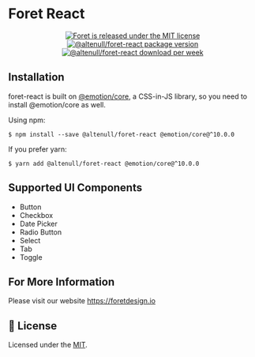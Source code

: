 # Foret React

<p align="center">
  <a href="https://github.com/altenull/foret/blob/master/LICENSE">
    <img src="https://img.shields.io/badge/license-MIT-blue.svg" alt="Foret is released under the MIT license" />
  </a>
  <a href="https://www.npmjs.com/package/@altenull/foret-react">
    <img src="https://img.shields.io/npm/v/@altenull/foret-react?logo=npm&logoColor=fff&label=%40altenull%2Fforet-react&color=limegreen" alt="@altenull/foret-react package version" />
  </a>
  <a href="https://www.npmjs.com/package/@altenull/foret-react">
    <img src="https://img.shields.io/npm/dw/@altenull/foret-react?color=green" alt="@altenull/foret-react download per week" />
  </a>
</p>

## Installation

foret-react is built on [@emotion/core](https://emotion.sh/docs/@emotion/core), a CSS-in-JS library, so you need to install @emotion/core as well.

Using npm:

```shell
$ npm install --save @altenull/foret-react @emotion/core@^10.0.0
```

If you prefer yarn:

```shell
$ yarn add @altenull/foret-react @emotion/core@^10.0.0
```

## Supported UI Components

- Button
- Checkbox
- Date Picker
- Radio Button
- Select
- Tab
- Toggle

## For More Information

Please visit our website https://foretdesign.io

## 📝 License

Licensed under the [MIT](../LICENSE).
